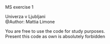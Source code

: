 MS exercise 1  
  
Univerza v Ljubljani  
@Author: Mattia Limone  
  
You are free to use the code for study purposes.  
Present this code as own is absolutely forbidden
